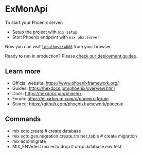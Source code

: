 # ExMonApi

To start your Phoenix server:

- Setup the project with `mix setup`
- Start Phoenix endpoint with `mix phx.server`

Now you can visit [`localhost:4000`](http://localhost:4000) from your browser.

Ready to run in production? Please [check our deployment guides](https://hexdocs.pm/phoenix/deployment.html).

## Learn more

- Official website: https://www.phoenixframework.org/
- Guides: https://hexdocs.pm/phoenix/overview.html
- Docs: https://hexdocs.pm/phoenix
- Forum: https://elixirforum.com/c/phoenix-forum
- Source: https://github.com/phoenixframework/phoenix

## Commands

- mix ecto.create # create database
- mix ecto.gen.migration create_trainer_table # create migration
- mix ecto.migrate
- MIX_ENV=test mix ecto.drop # drop database env test
